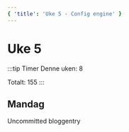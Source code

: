 ```yaml
---
{ 'title': 'Uke 5 - Config engine' }
---
```


# Uke 5

:::tip Timer
Denne uken: 8

Totalt: 155
:::

## Mandag

Uncommitted bloggentry
